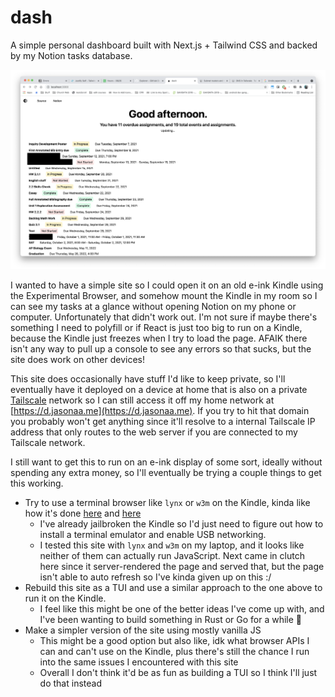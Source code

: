 # dash

A simple personal dashboard built with Next.js + Tailwind CSS and backed by my Notion tasks database.

![A screenshot of a simple web page with a table of to do list items](screenshot.png)

I wanted to have a simple site so I could open it on an old e-ink Kindle using the Experimental Browser, and somehow mount the Kindle in my room so I can see my tasks at a glance without opening Notion on my phone or computer. Unfortunately that didn't work out. I'm not sure if maybe there's something I need to polyfill or if React is just too big to run on a Kindle, because the Kindle just freezes when I try to load the page. AFAIK there isn't any way to pull up a console to see any errors so that sucks, but the site does work on other devices!

This site does occasionally have stuff I'd like to keep private, so I'll eventually have it deployed on a device at home that is also on a private [Tailscale](https://tailscale.com/) network so I can still access it off my home network at [https://d.jasonaa.me](https://d.jasonaa.me). If you try to hit that domain you probably won't get anything since it'll resolve to a internal Tailscale IP address that only routes to the web server if you are connected to my Tailscale network.

I still want to get this to run on an e-ink display of some sort, ideally without spending any extra money, so I'll eventually be trying a couple things to get this working.

- Try to use a terminal browser like `lynx` or `w3m` on the Kindle, kinda like how it's done [here](http://blog.yarm.is/kindleberry-pi-zero-w.html) and [here](https://ponnuki.net/2012/09/kindleberry-pi/)
  - I've already jailbroken the Kindle so I'd just need to figure out how to install a terminal emulator and enable USB networking.
  - I tested this site with `lynx` and `w3m` on my laptop, and it looks like neither of them can actually run JavaScript. Next came in clutch here since it server-rendered the page and served that, but the page isn't able to auto refresh so I've kinda given up on this :/
- Rebuild this site as a TUI and use a similar approach to the one above to run it on the Kindle.
  - I feel like this might be one of the better ideas I've come up with, and I've been wanting to build something in Rust or Go for a while 👀
- Make a simpler version of the site using mostly vanilla JS
  - This might be a good option but also like, idk what browser APIs I can and can't use on the Kindle, plus there's still the chance I run into the same issues I encountered with this site
  - Overall I don't think it'd be as fun as building a TUI so I think I'll just do that instead
  
